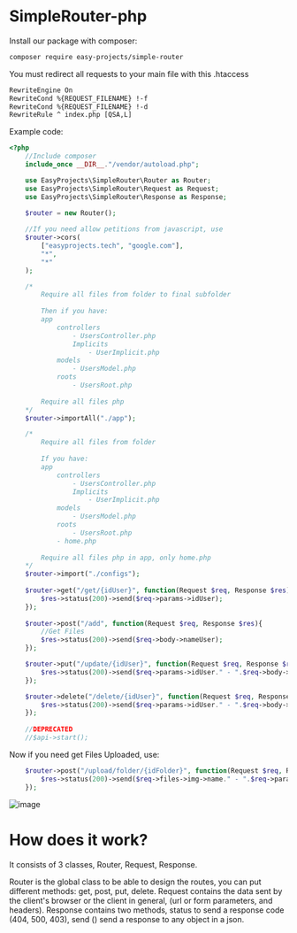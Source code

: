 # SimpleRouter-php

Install our package with composer:

```txt
composer require easy-projects/simple-router
```

You must redirect all requests to your main file with this .htaccess

```txt
RewriteEngine On
RewriteCond %{REQUEST_FILENAME} !-f
RewriteCond %{REQUEST_FILENAME} !-d
RewriteRule ^ index.php [QSA,L]
```

Example code:

```php
<?php
    //Include composer
    include_once __DIR__."/vendor/autoload.php";

    use EasyProjects\SimpleRouter\Router as Router;
    use EasyProjects\SimpleRouter\Request as Request;
    use EasyProjects\SimpleRouter\Response as Response;

    $router = new Router();
    
    //If you need allow petitions from javascript, use
    $router->cors(
        ["easyprojects.tech", "google.com"],
        "*",
        "*"
    );

    /*
        Require all files from folder to final subfolder
        
        Then if you have:
        app
            controllers
                - UsersController.php
                Implicits
                    - UserImplicit.php
            models
                - UsersModel.php
            roots
                - UsersRoot.php
        
        Require all files php
    */
    $router->importAll("./app");

    /*
        Require all files from folder
        
        If you have:
        app
            controllers
                - UsersController.php
                Implicits
                    - UserImplicit.php
            models
                - UsersModel.php
            roots
                - UsersRoot.php
            - home.php
        
        Require all files php in app, only home.php
    */
    $router->import("./configs");
    
    $router->get("/get/{idUser}", function(Request $req, Response $res){
        $res->status(200)->send($req->params->idUser);
    });
    
    $router->post("/add", function(Request $req, Response $res){
        //Get Files
        $res->status(200)->send($req->body->nameUser);
    });

    $router->put("/update/{idUser}", function(Request $req, Response $res){
        $res->status(200)->send($req->params->idUser." - ".$req->body->nameUser);
    });

    $router->delete("/delete/{idUser}", function(Request $req, Response $res){
        $res->status(200)->send($req->params->idUser." - ".$req->body->nameUser);
    });
    
    //DEPRECATED
    //$api->start();
```

Now if you need get Files Uploaded, use:

```php
    $router->post("/upload/folder/{idFolder}", function(Request $req, Response $res){
        $res->status(200)->send($req->files->img->name." - ".$req->params->idFolder);
    });
```

![image](https://user-images.githubusercontent.com/86737117/144947334-5f09b150-5ec4-481c-9dfd-bc09592c7250.png)

# How does it work?

It consists of 3 classes, Router, Request, Response.

Router is the global class to be able to design the routes, you can put different methods: get, post, put, delete.
Request contains the data sent by the client's browser or the client in general, (url or form parameters, and headers).
Response contains two methods, status to send a response code (404, 500, 403), send () send a response to any object in a json.


